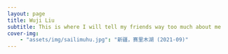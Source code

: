 ```yaml
---
layout: page
title: Wuji Liu
subtitle: This is where I will tell my friends way too much about me
cover-img:
    - "assets/img/sailimuhu.jpg": "新疆，赛里木湖 (2021-09)" 
---
```

